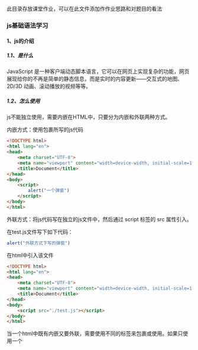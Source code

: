 此目录存放课堂作业，可以在此文件添加作作业思路和对题目的看法

### js基础语法学习

#### 1、js的介绍

##### 1.1、是什么

JavaScript 是一种客户端动态脚本语言，它可以在网页上实现复杂的功能，网页展现给你的不再是简单的静态信息，而是实时的内容更新——交互式的地图、2D/3D 动画、滚动播放的视频等等。

##### 1.2、怎么使用

js不能独立使用，需要内嵌在HTML中，只要分为内嵌和外联两种方式。

内嵌方式：使用<script></script>包裹所写的js代码

```html
<!DOCTYPE html>
<html lang="en">
<head>
    <meta charset="UTF-8">
    <meta name="viewport" content="width=device-width, initial-scale=1.0">
    <title>Document</title>
</head>
<body>
    <script>
        alert("一个弹窗")
    </script>
</body>
</html>
```

外联方式：将js代码写在独立的js文件中，然后通过 script 标签的 src 属性引入。

在test.js文件写下如下代码：

```js
alert("外联方式下写的弹窗")
```

在html中引入该文件

```html
<!DOCTYPE html>
<html lang="en">
<head>
    <meta charset="UTF-8">
    <meta name="viewport" content="width=device-width, initial-scale=1.0">
    <title>Document</title>
</head>
<body>
    <script src="./test.js"></script>
</body>
</html>
```

当一个html中既有内嵌又要外联，需要使用不同的<script></script>标签来包裹或使用。如果只使用一个<script>则被包裹的js代码会失效。

##### 1.3、输入和输出语句

输出和输入可理解为人和计算机的交互，用户通过键盘、鼠标等向计算机输入信息，计算机处理后再展示结果给用户，这便是一次输入和输出的过程。

输入语句的使用

```html
<!DOCTYPE html>
<html lang="en">
<head>
    <meta charset="UTF-8">
    <meta name="viewport" content="width=device-width, initial-scale=1.0">
    <title>Document</title>
</head>
<body>
    <script>
        // 输入语句,页面弹出输入框，输入值会被保存到name变量中
        let name = prompt("please input your name：")
    </script>
</body>
</html>
```

输出语句的使用

```html
<!DOCTYPE html>
<html lang="en">
<head>
    <meta charset="UTF-8">
    <meta name="viewport" content="width=device-width, initial-scale=1.0">
    <title>Document</title>
</head>
<body>
    <script>
       // 输出语句，三个大类：弹窗，页面和调试台,将变量name的值三个方式进行输出
       const name = "html"
       // name的值通过弹窗显示出来
       alert(name)
       // 将name的值写入页面
       document.write(name)
       // 调试台,程序员使用
       console.log(name)
    </script>
</body>
</html>
```



#### 2、变量和数据类型

##### 2.1、是什么和基本使用

变量就是用来储存信息的。例如：网上商店 —— 这里的信息可能包含正在售卖的商品和购物车。聊天应用 —— 这里的信息可能包括用户和消息等等。变量本质：是程序在内存中申请的一块用来存放数据的小空间。

js创建变量：先声明再赋值。声明（定义）变量有两部分构成：声明关键字、变量名（标识）；常用的声明关键字有：let、const和var（老版，已放弃）

```js
let tomName = "tom"
const jackName = "jack"
console.log(tomName)
console.log(jackName)
var maryName = "mary" // 已放弃该声明方式
```

***let和const区别***：**只是在存储值的修改上的区别**

let通常声明可变的变量，即在声明后其存储的值会不断地进行更新。

const通常指声明的为常量，即其值只能读，不可更新其值。当程序员能确定这个变量永远不会改变的时候，就可以使用 `const` 来确保这种行为，并且清楚地向别人传递这一事实。

##### 2.2、变量名的命名规则

于变量的名称（标识符）需要遵守如下规则和规范。

> 规则（法律）
>
> 1. 只能是字母、数字、下划线、$，且不能能数字开头；
> 2. 字母区分大小写，如 Age 和 age 是不同的变量；
> 3. JavaScript 内部已占用于单词（关键字或保留字）不允许使用；例如let，const等
> 4. 尽量保证变量具有一定的语义，见字知义。
> 5. 起名要有意义；
> 6. 遵守小驼峰命名法，第一个单词首字母小写，后面每个单词首字母大写，例：userName。

##### 2.3、数据类型

在 JavaScript 中有 8 种基本的数据类型（译注：7 种原始类型和 1 种引用类型）。

**2.3.1、Number类型和字符串**

*number* 类型代表整数和浮点数。

数字可以有很多操作，比如，乘法 `*`、除法 `/`、加法 `+`、减法 `-` 等等。

除了常规的数字，还包括所谓的“特殊数值”也属于这种类型：`Infinity`、`-Infinity` 和 `NaN`。`Infinity `代表数学概念中的 [无穷大](https://en.wikipedia.org/wiki/Infinity) ∞。是一个比任何数字都大的特殊值。`NaN`代表一个计算错误。它是一个不正确的或者一个未定义的数学操作所得到的结果。`NaN`是粘性的。任何对 `NaN` 的进一步数学运算都会返回 `NaN`

字符串：通过单引号（''） 、双引号（ “”）或反引号( `` ) 包裹的数据都属于字符串。单引号/双引号可以互相嵌套，但是不以自已嵌套自已。

``` js
let num1 = 12
let num2 = 12.34
let computer = "联想笔记本"
let phone = '华为手机'
let tel = '12345678900'
```

模板字符串：拼接字符串和变量的使用场景。`${…}` 内的表达式会被计算，计算结果会成为字符串的一部分。可以在 `${…}` 内放置任何东西：诸如名为 `name` 的变量，或者诸如 `1 + 2` 的算数表达式，或者其他一些更复杂的。

```js
let tomName = "tom"
console.log(`my name is ${tomName} `) // 输出my name is tom
console.log('my name is' + tomName) // 输出my name is tom
```

**2.3.2、Boolean类型**

boolean 类型仅包含两个值：`true` 和 `false`。

这种类型通常用于存储表示 yes 或 no 的值：`true` 意味着 “真，正确”，`false` 意味着 “假，不正确”。布尔值也可作为比较的结果：

```js
let isfalse = False // 假
let is true = true  // 真
```

JavaScript 中有八种基本的数据类型。

- 七种原始数据类型（基本数据类型）：
  - `number` 用于任何类型的数字：整数或浮点数，在 `±(253-1)` 范围内的整数。
  - `bigint` 用于任意长度的整数。
  - `string` 用于字符串：一个字符串可以包含 0 个或多个字符，所以没有单独的单字符类型。
  - `boolean` 用于 `true` 和 `false`。
  - `null` 用于未知的值 —— 只有一个 `null` 值的独立类型。
  - `undefined` 用于未定义的值 —— 只有一个 `undefined` 值的独立类型。
  - `symbol` 用于唯一的标识符。
- 以及一种非原始数据类型（复杂数据类型）：
  - `object` 用于更复杂的数据结构。

我们可以通过 `typeof` 运算符查看存储在变量中的数据类型。

- 通常用作 `typeof x`，但 `typeof(x)` 也可行。

- 以字符串的形式返回类型名称，例如 `"string"`。

- `typeof null` 会返回 `"object"` —— 这是 JavaScript 编程语言的一个错误，实际上它并不是一个 `object`。

  ​


####  3、JS运算

##### 3.1、数学运算

算术运算符：也叫数学运算符，主要包括加+、减-、乘*、除/、取余（求模）%、幂**等。

> 注意：在计算失败时，显示的结果是 NaN （not a number）。

```js
// 算术运算符
console.log(1 + (2 * 3) / 2); //  4
let num = 10;
console.log(num + 10); // 20
console.log(num - num); // 0
console.log(num**2); // 100

// 1. 取模(取余数)  使用场景：  用来判断某个数是否能够被整除
console.log(4 % 2); //  0
console.log(6 % 3); //  0
console.log(5 % 3); //  2
console.log(3 % 5); //  3

// 2. 注意事项 : 如果我们计算失败，则返回的结果是 NaN (not a number)
console.log("张三" - 2);
console.log("张三" * 2);
console.log("张三" + 2); // 张三2
```

##### 3.2、赋值运算符

赋值运算符：对变量进行赋值的运算符，将等号右边的值赋予给左边的变量（容器）。

| 运算符 | 作用     |
| ------ | -------- |
| +=     | 加法赋值 |
| -+     | 减法赋值 |
| *=     | 乘法赋值 |
| /=     | 除法赋值 |
| %=     | 取余赋值 |

```js
// 加法赋值
let num = 10;
num += 10
console.log(num); // 20
// 减法赋值
num -= 10
console.log(num); // 10
// 乘法赋值
num *= 10
console.log(num); // 100
// 除法赋值
num /= 10
console.log(num); // 10
// 取余赋值
num %= 2
console.log(num); // 0
```

##### 3.3、自增自减运算符

对一个数进行加一、减一是最常见的数学运算符之一。所以，对此有一些专门的运算符：

> **自增** `++` 将变量与 1 相加  **自减** `--` 将变量与 1 相减

| 符号 | 作用 | 说明                       |
| ---- | ---- | -------------------------- |
| ++   | 自增 | 变量自身的值加1，例如：x++ |
| --   | 自减 | 变量自身的值减1，例如：x-- |

> Tips：x++ 或者 ++x，如果参与了运算二者是有区别的。

```js
// 1. 自增运算符： 可以让变量里面的值加1
// let x = 3
// // x++   // x = x + 1 或者  x += 1
// ++x
// console.log(x)

// 2. ++在前和++在后的区别。 如果单独使用，没有区别，如果参与了运算就有区别
// 2.1 ++在前  前缀式 ： 先对变量值+1， 然后拿着变量值做运算
// let x = 3
// let y = ++x
// console.log(y) // 4
// console.log(x) // 4

// 2.2 ++在后 后缀式 ： 先拿着变量值运算，再对变量值+1
let x = 3;
let y = x++;
console.log(y); // 3
console.log(x); // 4
```

##### 3.4、比较运算符

使用场景：比较两个数据大小、是否相等，根据比较结果返回一个布尔值（true / false）。

| 运算符  | 作用                                   |
| ------- | -------------------------------------- |
| >       | 左边是否大于右边                       |
| <       | 左边是否小于右边                       |
| >=      | 左边是否大于或等于右边                 |
| <=      | 左边是否小于或等于右边                 |
| **===** | **左右两边是否类型和值都相等（重点）** |
| ==      | 左右两边值是否相等                     |
| !=      | 左右值不相等                           |

```js
// 比较运算符： 根据比较结果返回 布尔值 true / false
console.log(3 > 5); // false
console.log(3 < 5); // true
console.log(3 >= 5); //  false
console.log(3 >= 3); // true
console.log(3 <= 5); // true

// console.log(3 = 3)  // 错误
// 1. 判断是否相等我们使用 ===  要求 值 和 数据类型都相等返回的结果才是 true，提倡使用三等  全等
console.log(3 === 3); // true
console.log(3 === "3"); //  false

console.log(3 !== 3); // false
console.log(3 !== "3"); // true

// 2. == 判断是否相等，使用较少, 判断值是否相等，并不判断数据类型是否相等
console.log(3 == 3); // true
console.log(3 == "3"); // true
console.log(3 != 3); // false
```

#####  3.5、逻辑运算符

JavaScript 中有四个逻辑运算符：`||`（或），`&&`（与），`!`（非），`??`（空值合并运算符）

使用场景：可以把多个布尔值放到一起运算，最终返回一个布尔值。

| 符号 | 名称     | 日常读法 | 特点                           | 口诀           |
| ---- | -------- | -------- | ------------------------------ | -------------- |
| &&   | 逻辑与   | 并且     | 符号两边有一个假的结果为假     | 一假则假       |
| \|\| | 逻辑或   | 或者     | 符号两边有一个真的结果为真     | 一真则真       |
| !    | 逻辑非   | 取反     | true变false false变true        | 真变假，假变真 |
| ??   | 空值合并 | 已定义的 | 获得两者中的第一个“已定义的”值 | 有值取值       |

```js
// 逻辑运算符: 逻辑与 &&  逻辑或 ||  逻辑非 !
// 1.逻辑与 &&  一假则假
console.log(false && false); // false
console.log(false && true); // false
console.log(true && false); // false
console.log(true && true); // true
console.log(3 > 5 && 2 < 4); // false
// 判断某个数字是否在 8096 到 36999 之间：数字大于等于 8096 并且小于等于36999
let num = 1000;
console.log(num >= 8096 && num <= 36999); // false

console.log("------");
// 2. 逻辑或 ||   一真则真
console.log(true || false); // true
console.log(false || true); // true
console.log(true || true); // true
console.log(false || false); // false
console.log("------");

// 3. 逻辑非 取反
console.log(!false); // true
console.log(!true); // false

// 4.空值合并 已定义的
let user;
console.log(user ?? "匿名"); // 匿名（user 未定义）
user = "John";
console.log(user ?? "匿名"); // John（user 已定义）
```



#### 4、类型转换

类型转换：把一种数据类型转换成另外一种数据类型

数据类型转换可以分为：显式转换和隐式转换。

##### 4.1、显式类型转换

显式转换：自己手动写代码告诉系统该转成什么类型（数据类型明确、程序员主导）。有三种常用的类型转换：转换为 string 类型、转换为 number 类型和转换为 boolean 类型。

**转换成数字类型**

1. Number（数据）
   ◦ 转换成功返回一个数字类型；
   ◦ 转换失败则返回 NaN（例如数据里面包含非数字）。

2. parseInt（数据）
   ◦ 只保留整数；
   ◦ 如果数字开头的字符串，只保留整数数字 比如 12px 返回 12。

3. parseFloat（数据）
   ◦ 可以保留小数；
   ◦ 如果数字开头的字符串，可以保留小数 比如 12.5px 返回 12.5。

   ```js
   // 第一个数字
   let num1 = prompt("请输入第一个月工资:");
   // 第二个数字
   let num2 = prompt("请输入第二个月工资:");
   //  输出结果
   alert(Number(num1) + Number(num2));

   // 通过显示转换的方式把其他类型转换为数字型
   // 1. Number() 最常用的一种方式 推荐
   // 1.1 把字符串转换为数字型
   console.log(typeof Number("1")); // 1   number
   console.log(Number("abcd")); // NaN 如果无法完成转换则返回NaN

   // 1.2 把布尔值转换为数字型 true false
   console.log(Number(true)); // 1
   console.log(Number(false)); // 0

   // 1.3 把 null undefined 转换为数字型
   console.log(Number(null)); // 0
   console.log(Number(undefined)); // NaN

   // 2. parseInt() 和 parseFloat() 固定使用场景的   100px 只要100 不要px
   // 使用场景：把以数字开头的字符串，只保留数字这种情况下就可以使用
   console.log(parseInt("100px")); // 100
   console.log(parseInt("100.5px")); // 100  parseInt() 只保留整数
   console.log(parseFloat("100.5px")); // 100.5 parseFloat() 可以返回小数
   ```

**转换为字符串和布尔型**

显式地调用 `String(value)` 来将 `value` 转换为字符串类型；或者变量.toString(进制)有进制的转换。

布尔（boolean）类型转换是最简单的一个。它发生在逻辑运算中，也可以通过调用 Boolean(value) 显式地进行转换。

转换规则如下：

- 直观上为“空”的值（如 `0`、空字符串、`null`、`undefined` 和 `NaN`）将变为 `false`。
- 其他值变成 `true`。

```js
// 1. 转换为字符串类型
// 1.1 String(数据) 开发中提倡使用这种方式
console.log(typeof String(1)); // '1'     string
console.log(String(true)); // 'true'     string

// 1.2 变量.toString(进制)
let num = 10;
console.log(typeof num.toString()); //  string
console.log(num.toString(10)); //  string   '10'
console.log(num.toString(8)); //  string   '12'

// 2. 转换为布尔型 Boolean  (重点) 因为接下来我们要学习分支语句需要用到
// 2.1 有6种情况为false： false 0 '' null undefined NaN (无，没有)
// 2.2 其余的都为true
console.log(Boolean(false)); // false
console.log(Boolean(0)); // false
console.log(Boolean(1)); // true
console.log(Boolean("")); // false
console.log(Boolean(null)); // false
console.log(Boolean(undefined)); // false
console.log(Boolean(NaN)); // false
```

##### 4.2、隐式转换

某些运算符被执行时，系统内部自动将数据类型进行转换，这种转换称为隐式转换。

转换成数字型：算数运算符和+作为正号时可以把字符串转换为数字型

转换成字符串：+作为正号时可以把字符串转换为数字型

转换为布尔型：!逻辑非

```js
// 1. 隐式转换为数字型的运算符
// 1.1 算术运算符 - *  /   比较运算符  >   ==
console.log(8 - "3"); // 5
console.log("1999" * "2"); //  3998
console.log(3 > "1"); // true
console.log(3 == "3"); // true

// 1.2 + 正号使用的时候，也会把字符串转换为 数字型
console.log("123"); // '123'
console.log(+"123"); // 123
console.log(typeof +"123"); // number

// 2. 隐式转换为字符串型的运算符   + 拼接字符串 两侧只要有一个是字符串，结果就是字符串
console.log("pink" + 18);
console.log("" + 18); // '18'

// 3. 隐式转换为布尔型的运算符  ！逻辑非
console.log(!true); // false
console.log(!0); // true
console.log(!""); // true
console.log(!null); // true
console.log(!undefined); // true
console.log(!NaN); // true
console.log(!false); // true
console.log(!"pink"); // false
```



#### 5、分支和循环结构

##### 5.1、分支语句

分支语句可以根据条件判定真假，来选择性的执行想要的代码，分支语句包含：

1. if 分支语句（重点）；
2. 三元运算符；
3. switch 语句。

**if 分支语句**

```js
if (条件表达式1) {
    // 需要执行的语句
} else if (条件表达式1) {
    // 需要执行的语句
} else {
    // 需要执行的语句
}
```

• 小括号内，条件表达式的结果是布尔值，为 true 则进入大括号执行代码；为 false 则不执行大括号里面代码；
• 小括号内的结果若不是布尔类型时，会发生隐式类型转换为布尔值，类似 Boolean()；
• 如果大括号只有一个语句，大括号可以省略，但是，俺们不提倡这么做~

**三元运算符**

> 使用场景： 一些简单的双分支，可以使用三元运算符（三元表达式），写起来比 if...else 双分支更简单。
> 符号：? 与 : 配合使用，语法如下：

```js
// 条件?表达式1：表达式2
// 执行过程 
// 如果条件为真，则执行表达式1
// 如果条件为假，则执行表达式2

// 验证 5 > 3 ? '真的' : '假的'
console.log(5 < 3 ? '真的' : '假的')

// 4. 练习  求2个数字的最大值
// let x = 10
let x = 100
let y = 20
console.log(x > y ? x : y)
```

**switch 语句**

> 使用场景：适合于有多个条件的时候，也属于分支语句，大部分情况下和 if 多分支语句功能相同。

1. switch...case 语句一般用于等值判断，if 适合于区间判断；
2. switch...case 一般需要配合 break 关键字使用，没有 break 会造成 case 穿透；
3. if 多分支语句开发要比 switch 更重要，使用也更多。

```js
// switch分支语句
// 1. 语法
// switch (表达式) {
//   case 值1:
//     代码1
//     break

//   case 值2:
//     代码2
//     break
//   ...
//   default:
//     代码n
// }

// 2. 体验: 查询水果价格，输入水果，得到当前水果价格
let fruits = "苹果";
switch (fruits) {
  case "香蕉":
    alert("香蕉的价格是: 3元/斤");
    break;
  case "苹果":
    alert("苹果的价格是: 4元/斤");
    break;
  case "橘子":
    alert("橘子的价格是: 2元/斤");
    break;
  default:
    alert("没有查到此水果");
}

// 3. 注意事项
// 3.1  switch适合于等值判断， if多分支适合于区间判断
// 3.2  表达式的值要求 全等于 === case的值，才是能匹配上
// 3.3  break如果落下了，容易造成case穿透
```

##### 5.2、循环语句

> 使用场景：重复执行指定的一段代码，比如我们想要输出 10 次“我学的很棒”，常见的有 while 和 for 两种循环方式。
>
> 记住循环的三要素。
>
> 1. 初始值 （经常用变量）；
> 2. 循环条件；
> 3. 变量计数（常用自增或者自减）。

**while循环**

```js
// 语法
// while (条件表达式1) {
//     //执行语句
// }
// while循环：重复执行代码

// 需求：利用循环重复打印 3 次 '月薪过万不是梦，毕业时候见英雄'
let i = 1;
while (i <= 3) {
  document.write("月薪过万不是梦，毕业时候见英雄~<br>");
  i++; // 这里千万不要忘了变量自增否则造成死循环
}
```

**for循环**

> 作用：重复执行指定的一段代码，它可以把声明初始值、循环条件、变量计数写到一起，让人一目了然，是最常使用的循环形式，语法如下

```js
// for循环：重复执行一段代码
// 1. 语法
// for(初始值; 循环条件; 变量计数) {
//   // 循环体
// }

// 2. 需求： 重复打印 3 次
// '月薪过万不是梦，毕业时候见英雄。键盘敲烂要行动，前端行业一览众'
for (let i = 1; i <= 3; i++) {
  document.write("键盘敲烂要行动，前端行业一览众~ <br>");
}
```

**终止循环**

> break 中止整个循环，一般用于结果已经得到，后续的循环不再需要进行（提高效率）。
> continue 中止本次循环，一般用于排除或者跳过某一个选项的时候。

```js
// 1. break 中止整个 for 循环，一般用于结果已经得到, 后续的循环不需要的时候可以使用
// for (let i = 1; i <= 6; i++) {
//   document.write(`我是第${i}个孩子 <br>`)
//   if (i === 3) {
//     break
//   }
// }

// 2. continue 中止本次循环，一般用于排除或者跳过某一个选项的时候
for (let i = 1; i <= 6; i++) {
  // 先验票，再进入电影院
  if (i === 3) {
    continue;
  }
  document.write(`第${i}个孩子可以进入电影院<br>`);
}
```

##### 5.3、循环嵌套

> JavaScript 中任何一种循环语句都支持循环的嵌套，语法如下所示：

```js
// for（初始化; 循环条件;变量计数） {
//   for (初始化; 循环条件；变量计数）{
//     //  要重复执行的代码
//   }
 // }

// 例如
// 1. 外面的循环 记录第n天 
for (let i = 1; i < 4; i++) {
    document.write(`第${i}天 <br>`)
    // 2. 里层的循环记录 几个单词
    for (let j = 1; j < 6; j++) {
        document.write(`记住第${j}个单词<br>`)
    }
}
// 记住，外层循环循环一次，里层循环循环全部。
```



#### 6、js数组

##### 6.1、访问数组

数组：(Array) 是一种数据类型，属于引用数据类型。其作用：可以存储多个数据，例如我要保存咱们班同学的姓名，使用数组非常方便。

**定义数组**

```js
// 1. 语法，使用 [] 来定义一个空数组
// 定义一个空数组，然后赋值给变量 classes
// let classes = []

// 2. 定义非空数组
let classes = ["小明", "小刚", "小红", "小丽", "小米"];
```

通过 [] 定义数组，数组中可以存放真正的数据，如小明、小刚、小红等这些都是数组中的数据，我们这些数据称为数组单元，数组单元之间使用英文逗号分隔。

**访问数组**

- 使用数组存放数据并不是最终目的，关键是能够随时的访问到数组中的数据（单元）；

- 其实 JavaScript 为数组中的每一个数据单元都编了号，通过数据单元在数组中的编号便可以轻松访问到数组中的数据单元，我们将数据单元在数组中的编号称为索引值，也有人称其为下标；

- 索引值实际是按照数据单元在数组中的位置依次排列的，注意是从 0 开始的.

  数组作为数据的集合，它的单元值可以是任意数据类型。

```js
// 数组： 可以单个变量下存储多个数据
// 1. 声明数组
let names = ["小明", "小刚", "小红", "小丽", "小米"];
// let names = ['小明', '小刚', true, '小丽', 1]
console.log(names);
// 1.1 数组是按照顺序来存储的，每个数据都有自己的编号
// 1.2 编号是从0开始的， 0 1 2 3... 也称为 索引 或者 下标
// 1.3 数组里面可以存放任意的数据类型

// 2. 数组取值，数组名[下标]
console.log(names[0]); // '小明'
console.log(names[1]); // '小刚'
console.log(names[2]); // '小红'
console.log(names[3]); // '小丽'
console.log(names[4]); // '小米'

// a) 数组单元值的类型为字符类型
let list = ["HTML", "CSS", "JavaScript"];
// b) 数组单元值的类型为数值类型
let scores = [78, 84, 70, 62, 75];
// c) 混合多种类型
let mixin = [true, 1, false, "hello"];
```

**遍历数组**

> - 遍历数组：把数组中每个数据都访问到；
> - 数组长度： 数组 .length

```js
let arr = ["迪丽热巴", "古力娜扎", "佟丽丫丫", "玛尔扎哈", "哈尼克孜"];
// console.log(arr[0])
// console.log(arr[1])
// console.log(arr[2])
// console.log(arr[3])
// 遍历数组： 把数组里面的数据每个都会访问到
// for (let i = 0; i < 4; i++) {
//   // console.log(i)  数组名[索引号]
//   console.log(arr[i])
// }

// 1. 数组的长度 数组.length
// console.log(arr.length)  // 4
for (let i = 0; i < arr.length; i++) {
  console.log(arr[i]);
}
```

##### 6.2、操作数组

数组的本质是数据集合，操作数组无非就是对数组进行增、删、改、查等操作。

**查询数组和修改数组**

1. 查询
   语法：数组[索引]；
   返回值：如果查询不到则返回 undefined。
2. 修改
   语法：数组[索引] = 新值；
   返回值：如果下标不存在，则是新增一个数组元素，并修改了数组长度（尽量避免）。

```js
// 1. 查询数组元素
let arr = ["迪丽热巴", "古丽扎娜"];
console.log(arr[0]); //  '迪丽热巴'
console.log(arr[1]); //  '古丽扎娜'
console.log(arr[2]); //  undefined

// 2. 修改数组元素   数组[索引] = 新值
arr[1] = "佟丽丫丫";
// console.log(arr)
arr[3] = "古丽扎娜"; // 如果索引号不存在，则是增加数组元素 （不提倡）
console.log(arr);
console.log(arr.length); // 4 修改了数组长度
```

**新增**

```js
// 数组新增元素
// 1. 可以向数组的末尾新增1个或者多个数组元素 数组.push(元素1...元素n)
let arr = ["迪丽热巴"];
// console.log(arr.push('佟丽丫丫'))  // 返回的是新数组的长度 2
// arr.push('佟丽丫丫', '古丽扎娜')
// console.log(arr)  // 修改原数组

// 2. 可以向数组的开头增加1个或者多个数组元素 数组.unshift(元素1,...元素n)
// console.log(arr.unshift('佟丽丫丫'))  // 返回的是新数组的长度 2
arr.unshift("佟丽丫丫", "古丽扎娜");
console.log(arr); // 修改原数组
```

**删除**

```js
// 删除元素
// 1. 删除数组中的最后一个元素  数组.pop()  修改原数组
let arr = ["red", "green"];
// arr.pop()
// console.log(arr.pop())  // 返回的是被删除的元素
// console.log(arr)

// 2. 删除数组中的第一个元素 数组.shift() 修改原数组的
arr.shift();
// console.log(arr.shift())  // 返回的是被删除的元素
console.log(arr);
```

**数组的splice方法**

数组.splice() 方法可以添加、替换、删除数组元素，注意它会修改原数组。

> splice(start,deleteCount, item1, item2...)
>
> 1. start 表示起始位置；
> 2. deleteCount 表示删除元素的个数，是可选的，如果省略则从指定的起始位置删除到最后；
> 3. item1, item2... 表示新增的元素。

```js
// splice 删除和增加数组元素
let arr = ["迪丽热巴", "古力娜扎", "佟丽丫丫", "玛尔扎哈"];
// 1. splice 删除  数组.splice(起始位置, 删除几个)
// arr.splice(1, 1) // 记住起始位置是索引号，从0 开始数
// arr.splice(1) // 如果第二个参数（删除几个）省略了，则默认删除到最后
// console.log(arr)

// 2. splice 增加  数组.splice(起始位置, 删除几个, 新增元素1,...新增元素n)
arr.splice(1, 0, "刘德华", "张学友");
// 2.1 注意如果是新增，则起始位置是目标位置的索引号， 删除几个（第二个参数）不能省略我们写为 0， 后面写新增的元素
console.log(arr);

// 3. splice 不是替换pop shift  unshift push.  arr.splice(0, 1)
// 开头结尾找前面 pop shift  unshift push
// splice管中间
```



#### 7、js函数

函数是程序的主要“构建模块”。函数使该段代码可以被调用很多次，而不需要写重复的代码。我们已经看到了内建函数的示例，如 `alert(message)`、`prompt(message, default)` 和 `confirm(question)`。但我们也可以创建自己的函数。

##### 7.1、函数的基本使用

**声明函数**

声明（定义）一个完整函数包括关键字、函数名、形式参数、函数体、返回值5个部分，利用关键字 function 定义函数 （声明函数），语法如下：

```js
// 函数： 是可以被重复使用的代码块，作用是有利于代码复用
// 声明（定义）了最简单的函数，既没有形式参数，也没有返回值
function sayHi() {
  console.log("嗨~");
}

// 注意事项
// 函数名命名跟变量一致，采用小驼峰命名法；
// 函数名经常采用 动词。
```

**调用函数**

声明（定义）的函数必须调用才会真正被执行，使用函数名 + () 调用函数。

```html
<!DOCTYPE html>
<html lang="en">
  <head>
    <meta charset="UTF-8" />
    <title>JavaScript 基础 - 声明和调用</title>
  </head>
  <body>
    <script>
      // 声明（定义）了最简单的函数，既没有形式参数，也没有返回值
      function sayHi() {
        console.log("嗨~");
      }
      // 函数调用，这些函数体内的代码逻辑会被执行
      // 函数名()
      sayHi();
      // 可以重复被调用，多少次都可以
      sayHi();
    </script>
  </body>
</html>
```



#### 8、js的对象

##### 8.1、对象的基本使用

 数据描述性的信息称为属性，如人的姓名、身高、年龄、性别等，一般是名词性的。
• 属性都是成对出现的，包括属性名和值，它们之间使用英文 : 分隔；
• 多个属性之间使用英文 , 分隔；
• 属性就是依附在对象上的变量（对象外是变量，对象内是属性）。

**定义对象属性**

```js
// 对象也是一种数据类型，保存数据同时可以更直观的描述事物
// 定义对象属性
const pig = {
  sex: "女",
  age: 4,
  uname: "佩奇",
  weight: 12.6,
}
```

**访问对象属性**

声明对象，并添加了若干属性后，可以使用 . 获得对象中属性对应的值，我称之为属性访问。

```js
// 对象也是一种数据类型，保存数据同时可以更直观的描述事物
// 1. 定义对象属性
const pig = {
  sex: "女",
  age: 4,
  uname: "佩奇",
  weight: 12.6,
};

// 2. 访问对象属性，对象.属性
console.log(pig.age) // 4
console.log(pig.weight) // 12.6
```

**定义对象方法**

 数据行为性的信息称为方法，如跑步、唱歌等，一般是动词性的，其本质是函数。
• 方法是由方法名和函数两部分构成，它们之间使用 : 分隔；
• 多个属性之间使用英文 , 分隔；
• 方法是依附在对象中的函数（对象外是函数，对象内是方法）。

```js
// let fn = function() {}
// 定义对象方法
const pig = {
  uname: "佩奇",
  sing: function () {
    console.log("唱歌");
  },
  dance: function () {
    console.log("跳舞");
  },
}
console.log(pig)
```

**调用对象方法**

声明对象，并添加了若干方法后，可以使用 . 调用对象中函数，我称之为方法调用。

```js
// let fn = function() {}
// 对象方法
// 1. 定义对象方法
let pig = {
  uname: "佩奇",
  sing: function () {
    console.log("唱歌");
  },
  dance: function () {
    console.log("跳舞");
  },
  sum: function (x, y) {
    // 2
    // console.log(x + y)
    return x + y;
  },
};
console.log(pig);

// 2. 调用对象方法
pig.sing(); // 唱歌
pig.dance(); // 跳舞

// 3. 方法可以传递参数也可以有返回值，跟函数使用基本类似
let re = pig.sum(1, 2); // 1 实参
console.log(re);
```

##### 8.2、遍历对象

for 不能直接遍历对象的问题，因为对象没有 length 长度，而且是无序的，我们要利用 for in 遍历对象。

语法：

```js
for (let 变量 in 对象) {
  console.log(变量); // 属性名
  console.log(对象[变量]); // 属性值
}
```

-  for...in 语法中的 k 是一个变量，在循环的过程中依次代表对象的属性名；
-  由于 k 是变量，所以必须使用 [] 语法解析；
-  一定记住：k 是获得对象的属性名，对象名[k] 是获得属性值；
-  一般不用这种方式遍历数组、主要是用来遍历对象。

```js
// 遍历对象
const pig = {
  sex: "女",
  age: 4,
  uname: "佩奇",
  weight: 12.6,
}

for (let key in pig) {
  console.log(key) // key 是属性   对象.属性
  // console.log(pig.key)   // pig.key  undefined  因为key是个变量不是属性
  // key  'sex'  'age'    对象[key]  对象['sex']  对象['age']
  console.log(pig[key])
}

// 注意：数组遍历用传统for，for in 主要用来遍历对象
let arr = ["red", "green", "pink"]
for (let k in arr) {
  console.log(k) // 得到字符串类型的索引号
}
```

### js的webAPI
#### DOM相关的操作，查阅文档和搜索即可

### js的进阶
#### 作用域以及垃圾回收机制
**作用域：** 作用域即变量的可作用的区域，分为全局变量和局部变量
```js
let a = 10; //全局变量

const sum = () => {
  let a = 5; // 局部变量

  function fn() {
    a = 6;
  }
  fn() // 出现了闭包，由于内部函数里使用了外部函数的局部变量a，导致外部函数释放时由于a而无法释放空间，进而出现的现象
}
```

**垃圾回收机制：** 程序员在堆上开辟的空间，在声明周期结束时需要回收开辟的空间。js有自动垃圾回收机制，主要两种垃圾回收方法：引用计数法（已大部分不再使用）和标记清除法。
**引用计数法：** 看一个对象是否有指向它的引用，没有引用了就回收它了。统计被引用的次数，当被引用次数为0就触发回收过程。存在的问题就是有嵌套引用。两个对象相互引用，但在其他地方已不再使用出现了内存泄漏。
**标记清除法：** 将不再使用的对象定义为无法到达的对象，凡是能从根部到达的对象都是需要使用的，而那些无法由根部出发触及到的对象就被标记为不在使用，触发了回收过程。


### 箭头函数
**目的：** 简短的函数写法和不绑定this
箭头函数的this是包裹箭头函数的上一层this
```js
// 传统的函数写法
function fn(a,b) {

}

// 箭头函数写法
const fn = (a,b) => {

}
```

### 解构赋值：数组解构和对象解构
简洁的语法为变量赋值
**数组解构：** 数组的元素按顺序赋值给等号左边的变量，例如：
```js
const arr = [100,30,50]
const [a,b,c] = arr
```
**对象解构：** 将对象的属性值快速赋值给左侧的变量，左侧的变量使用{}批量声明变量。而且，左侧声明的变量与左侧的属性名要一致。变量名后冒号：可以重命名，旧变量名: 新变量名
```js
const obj = {
  name:'jack',
  age: 19,
  family: {
    farther:'tom',
    monther: 'mary',
    brother:'john',
  }
}

const {name : uname, family: {farther, monther, brother }, age} = obj // 变量名一定要与属性名一致，避免变量名冲突

```

